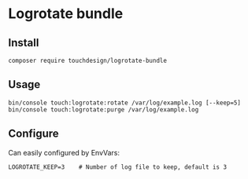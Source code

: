 # Logrotate bundle

## Install

    composer require touchdesign/logrotate-bundle

## Usage

    bin/console touch:logrotate:rotate /var/log/example.log [--keep=5]
    bin/console touch:logrotate:purge /var/log/example.log
    
## Configure
    
Can easily configured by EnvVars:
    
    LOGROTATE_KEEP=3    # Number of log file to keep, default is 3